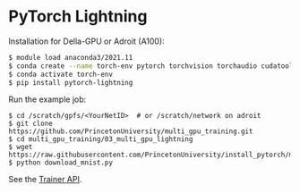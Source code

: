 # PyTorch Lightning

Installation for Della-GPU or Adroit (A100):

```bash
$ module load anaconda3/2021.11
$ conda create --name torch-env pytorch torchvision torchaudio cudatoolkit=11.3 -c pytorch
$ conda activate torch-env
$ pip install pytorch-lightning
```

Run the example job:

```
$ cd /scratch/gpfs/<YourNetID>  # or /scratch/network on adroit
$ git clone https://github.com/PrincetonUniversity/multi_gpu_training.git
$ cd multi_gpu_training/03_multi_gpu_lightning
$ wget https://raw.githubusercontent.com/PrincetonUniversity/install_pytorch/master/download_mnist.py
$ python download_mnist.py
```

See the [Trainer API](https://pytorch-lightning.readthedocs.io/en/latest/common/trainer.html#trainer-class-api).
